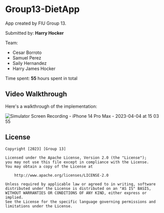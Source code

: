 # Group13-DietApp

App created by FIU Group 13. 

Submitted by: **Harry Hocker**

Team:
* Cesar Borroto
* Samuel Perez
* Saily Hernandez
* Harry James Hocker 

Time spent: **55** hours spent in total

## Video Walkthrough

Here's a walkthrough of the implementation:

![Simulator Screen Recording - iPhone 14 Pro Max - 2023-04-04 at 15 03 55](https://user-images.githubusercontent.com/69062179/229894791-b7457017-4675-4400-b9a1-dc8c21faca0b.gif)


## License

    Copyright [2023] [Group 13]

    Licensed under the Apache License, Version 2.0 (the "License");
    you may not use this file except in compliance with the License.
    You may obtain a copy of the License at

        http://www.apache.org/licenses/LICENSE-2.0

    Unless required by applicable law or agreed to in writing, software
    distributed under the License is distributed on an "AS IS" BASIS,
    WITHOUT WARRANTIES OR CONDITIONS OF ANY KIND, either express or implied.
    See the License for the specific language governing permissions and
    limitations under the License.

